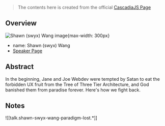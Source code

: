 > The contents here is created from the official [CascadiaJS Page](https://2022.cascadiajs.com/speakers/shawn-swyx-wang)

## Overview

![Shawn (swyx) Wang image](https://create-4jr.begin.app/_static/2022/shawn-swyx-wang.jpg){max-width: 300px}
- name: Shawn (swyx) Wang
- [Speaker Page](https://2022.cascadiajs.com/speakers/shawn-swyx-wang)

## Abstract

In the beginning, Jane and Joe Webdev were tempted by Satan to eat the forbidden UX fruit from the Tree of Three Tier Architecture, and God banished them from paradise forever. Here's how we fight back.

## Notes
![[talk.shawn-swyx-wang-paradigm-lost.*]]
